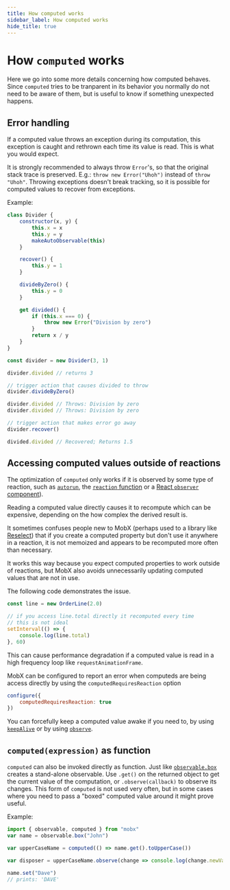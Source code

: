 ```yaml
---
title: How computed works
sidebar_label: How computed works
hide_title: true
---
```


# How `computed` works

Here we go into some more details concerning how computed behaves. Since `computed` tries to be tranparent in its behavior you normally do not need to be aware of them,
but is useful to know if something unexpected happens.

## Error handling

If a computed value throws an exception during its computation, this exception is caught and rethrown each time its value is read. This is what you would expect.

It is strongly recommended to always throw `Error`'s, so that the original stack trace is preserved. E.g.: `throw new Error("Uhoh")` instead of `throw "Uhoh"`.
Throwing exceptions doesn't break tracking, so it is possible for computed values to recover from exceptions.

Example:

```javascript
class Divider {
    constructor(x, y) {
        this.x = x
        this.y = y
        makeAutoObservable(this)
    }

    recover() {
        this.y = 1
    }

    divideByZero() {
        this.y = 0
    }

    get divided() {
        if (this.x === 0) {
            throw new Error("Division by zero")
        }
        return x / y
    }
}

const divider = new Divider(3, 1)

divider.divided // returns 3

// trigger action that causes divided to throw
divider.divideByZero()

divider.divided // Throws: Division by zero
divider.divided // Throws: Division by zero

// trigger action that makes error go away
divider.recover()

divided.divided // Recovered; Returns 1.5
```

## Accessing computed values outside of reactions

The optimization of `computed` only works if it is observed by some type of reaction, such as [`autorun`](autorun.md), the [`reaction` function](reaction.md) or a [React `observer` component](../react/react-integration.md)).

Reading a computed value directly causes it to recompute which can be expensive, depending on the how complex the derived result is.

It sometimes confuses people new to MobX (perhaps used to a library like [Reselect](https://github.com/reduxjs/reselect)) that if you create a computed property but don't use it anywhere in a reaction, it is not memoized and appears to be recomputed more often than necessary.

It works this way because you expect computed properties to work outside of reactions, but MobX also avoids unnecessarily updating computed values that are not in use.

The following code demonstrates the issue.

```javascript
const line = new OrderLine(2.0)

// if you access line.total directly it recomputed every time
// this is not ideal
setInterval(() => {
    console.log(line.total)
}, 60)
```

This can cause performance degradation if a computed value is read in a high frequency loop like `requestAnimationFrame`.

MobX can be configured to report an error when computeds are being access directly by using the `computedRequiresReaction` option

```javascript
configure({
    computedRequiresReaction: true
})
```

You can forcefully keep a computed value awake if you need to, by using [`keepAlive`](computed-options.md#computed-keepalive) or by using [`observe`](observe.md).

## `computed(expression)` as function

`computed` can also be invoked directly as function.
Just like [`observable.box`](boxed.md) creates a stand-alone observable.
Use `.get()` on the returned object to get the current value of the computation, or `.observe(callback)` to observe its changes.
This form of `computed` is not used very often, but in some cases where you need to pass a "boxed" computed value around it might prove useful.

Example:

```javascript
import { observable, computed } from "mobx"
var name = observable.box("John")

var upperCaseName = computed(() => name.get().toUpperCase())

var disposer = upperCaseName.observe(change => console.log(change.newValue))

name.set("Dave")
// prints: 'DAVE'
```
